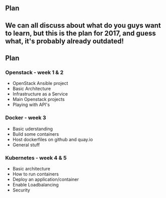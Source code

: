
## Plan

 ## We can all discuss about what do you guys want to learn, but this is the plan for 2017, and guess what, it's probably already outdated!

## Plan 
### Openstack - week 1 & 2
- OpenStack Ansible project
- Basic Architecture
- Infrastructure as a Service
- Main Openstack projects
- Playing with API's


### Docker - week 3
- Basic uderstanding
- Build some containers
- Host dockerfiles on github and quay.io
- General stuff
   

### Kubernetes - week 4 & 5
- Basic architecture
- How to run containers
- Deploy an application/container 
- Enable Loadbalancing
- Security
   

